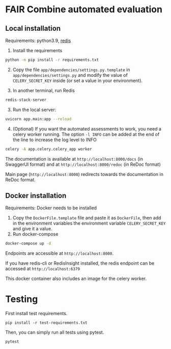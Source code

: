 # FAIR Combine automated evaluation

## Local installation

Requirements: python3.9, [redis](https://redis.io/)

1. Install the requirements
```bash
python -m pip install -r requirements.txt
```
2. Copy the file `app/dependencies/settings.py.template` in `app/dependencies/settings.py`
and modify the value of `CELERY_SECRET_KEY` inside (or set a value in your environment).

3. In another terminal, run Redis
```bash
redis-stack-server
```
3. Run the local server:
```bash
uvicorn app.main:app --reload
```
4. (Optional) If you want the automated assessments to work, you need a celery worker running.
The option `-l INFO` can be added at the end of the line to increase the log level to INFO
```bash
celery -A app.celery.celery_app worker
```


The documentation is available at `http://localhost:8000/docs` (in SwaggerUI format) and at `http://localhost:8000/redoc` (in ReDoc format)

Main page (`http://localhost:8000`) redirects towards the documentation in ReDoc format.

## Docker installation
Requirements: Docker needs to be installed

1. Copy the `DockerFile.template` file and paste it as `DockerFile`, then add in the
environment variables the environment variable `CELERY_SECRET_KEY` and give it a value.
2. Run docker-compose
```bash
docker-compose up -d
```

Endpoints are accessible at `http://localhost:8000`. 

If you have redis-cli or RedisInsight installed, the redis endpoint can be accessed at `http://localhost:6379` 

This docker container also includes an image for the celery worker.

# Testing

First install test requirements.
```shell
pip install -r test-requirements.txt
```

Then, you can simply run all tests using pytest.
```shell
pytest
```